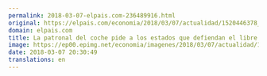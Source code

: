 ```yaml
---
permalink: 2018-03-07-elpais.com-236489916.html
original: https://elpais.com/economia/2018/03/07/actualidad/1520446378_295827.html#?ref=rss&format=simple&link=link
domain: elpais.com
title: La patronal del coche pide a los estados que defiendan el libre mercado ante el proteccionismo de Trump
image: https://ep00.epimg.net/economia/imagenes/2018/03/07/actualidad/1520446378_295827_1520447370_rrss_normal.jpg
date: 2018-03-07 20:30:49
translations: en
---
```


